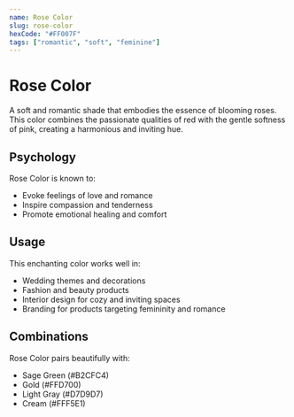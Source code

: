 ```yaml
---
name: Rose Color
slug: rose-color
hexCode: "#FF007F"
tags: ["romantic", "soft", "feminine"]
---
```


# Rose Color

A soft and romantic shade that embodies the essence of blooming roses. This color combines the passionate qualities of red with the gentle softness of pink, creating a harmonious and inviting hue.

## Psychology

Rose Color is known to:
- Evoke feelings of love and romance
- Inspire compassion and tenderness
- Promote emotional healing and comfort

## Usage

This enchanting color works well in:
- Wedding themes and decorations
- Fashion and beauty products
- Interior design for cozy and inviting spaces
- Branding for products targeting femininity and romance

## Combinations

Rose Color pairs beautifully with:
- Sage Green (#B2CFC4)
- Gold (#FFD700)
- Light Gray (#D7D9D7)
- Cream (#FFF5E1)